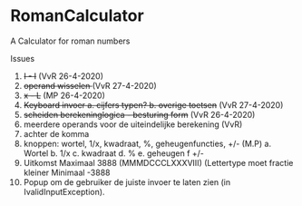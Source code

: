 # RomanCalculator
A Calculator for roman numbers

Issues

1. <s>I - I</s> (VvR 26-4-2020)
2. <s>operand wisselen </s>(VvR 27-4-2020)
3. <s>x - L</s> (MP 26-4-2020)
4. <s>Keyboard invoer 
  a. cijfers typen?
  b. overige toetsen</s> (VvR 27-4-2020)
5. <s>scheiden berekeninglogica - besturing form</s> (VvR 26-4-2020)
6. meerdere operands voor de uiteindelijke berekening (VvR)
7. achter de komma
8. knoppen: wortel, 1/x, kwadraat, %, geheugenfuncties, +/- (M.P)
  a. Wortel
  b. 1/x
  c. kwadraat
  d. %
  e. geheugen
  f +/-
9. Uitkomst Maximaal 3888 (MMMDCCCLXXXVIII) (Lettertype moet fractie kleiner Minimaal -3888
10. Popup om de gebruiker de juiste invoer te laten zien (in IvalidInputException).
